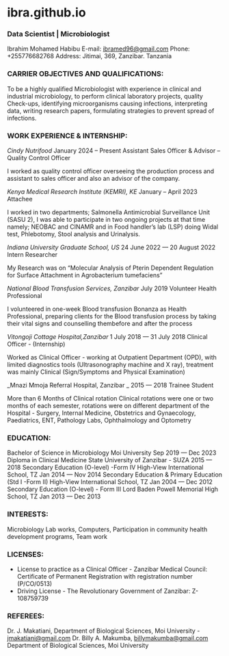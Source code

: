 # ibra.github.io

### Data Scientist | Microbiologist

Ibrahim Mohamed Habibu
E-mail: ibramed96@gmail.com
Phone: +255776682768
Address: Jitimai, 369, Zanzibar. Tanzania

### CARRIER OBJECTIVES AND QUALIFICATIONS:

To be a highly qualified Microbiologist with experience in clinical and industrial microbiology, to
perform clinical laboratory projects, quality Check-ups, identifying microorganisms causing
infections, interpreting data, writing research papers, formulating strategies to prevent spread
of infections.

### WORK EXPERIENCE & INTERNSHIP:

_Cindy Nutrifood_         January 2024 – Present
Assistant Sales Officer & Advisor – Quality Control Officer

I worked as quality control officer overseeing the production process and assistant to sales
officer and also an advisor of the company.

_Kenya Medical Research Institute (KEMRI), KE_    January – April 2023
Attachee

I worked in two departments; Salmonella Antimicrobial Surveillance Unit (SASU 2), I was able
to participate in two ongoing projects at that time namely; NEOBAC and CINAMR and in Food
handler’s lab (LSP) doing Widal test, Phlebotomy, Stool analysis and Urinalysis.

_Indiana University Graduate School, US_     24 June 2022 — 20 August 2022
Intern Researcher

My Research was on “Molecular Analysis of Pterin Dependent Regulation for Surface
Attachment in Agrobacterium tumefaciens”

_National Blood Transfusion Services, Zanzibar_  July 2019
Volunteer Health Professional

I volunteered in one-week Blood transfusion Bonanza as Health Professional, preparing
clients for the Blood transfusion process by taking their vital signs and counselling thembefore and after the process

_Vitongoji Cottage Hospital,Zanzibar_        1 July 2018 — 31 July 2018
Clinical Officer - (Internship)

Worked as Clinical Officer - working at Outpatient Department (OPD), with limited
diagnostics tools (Ultrasonography machine and X ray), treatment was mainly Clinical
(Sign/Symptoms and Physical Examination)

_Mnazi Mmoja Referral Hospital, Zanzibar _     2015 — 2018
Trainee Student

More than 6 Months of Clinical rotation
Clinical rotations were one or two months of each semester, rotations were on different
department of the Hospital - Surgery, Internal Medicine, Obstetrics and Gynaecology,
Paediatrics, ENT, Pathology Labs, Ophthalmology and Optometry

### EDUCATION:

Bachelor of Science in Microbiology       Moi University                                            Sep 2019 — Dec 2023
Diploma in Clinical Medicine              State University of Zanzibar - SUZA                       2015 — 2018
Secondary Education (O-level) -Form IV    High-View International School, TZ                        Jan 2014 — Nov 2014
Secondary Education & Primary Education (Std I -Form II)   High-View International School, TZ       Jan 2004 — Dec 2012
Secondary Education (O-level) - Form III  Lord Baden Powell Memorial High School, TZ                Jan 2013 — Dec 2013

### INTERESTS:
Microbiology Lab works, Computers, Participation in community health development
programs, Team work

### LICENSES:
- License to practice as a Clinical Officer - Zanzibar Medical Council: Certificate of
  Permanent Registration with registration number (P/CO/0513)
- Driving License - The Revolutionary Government of Zanzibar: Z- 108759739


### REFEREES:
Dr. J. Makatiani, Department of Biological Sciences, Moi University - jmakatiani@gmail.com
Dr. Billy A. Makumba,
billymakumba@gmail.com
Department of Biological Sciences, Moi University
